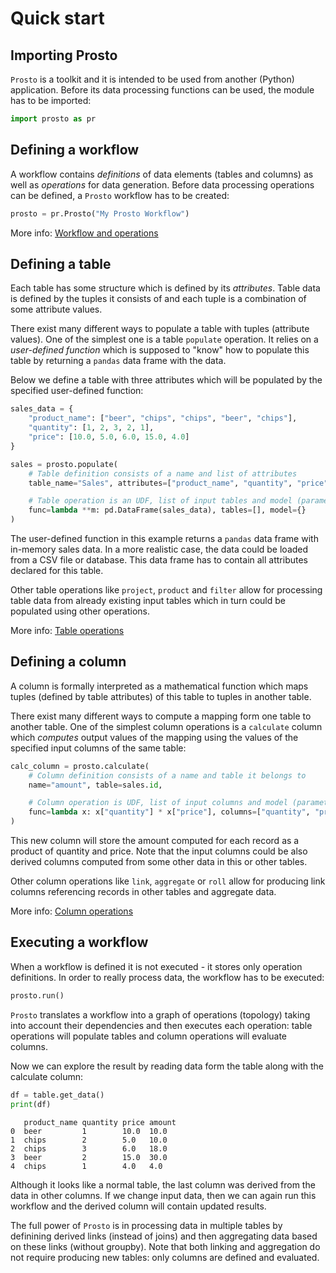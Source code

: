 # Quick start

## Importing Prosto

`Prosto` is a toolkit and it is intended to be used from another (Python) application. Before its data processing functions can be used, the module has to be imported:

```python
import prosto as pr
```

## Defining a workflow

A workflow contains *definitions* of data elements (tables and columns) as well as *operations* for data generation. Before data processing operations can be defined, a `Prosto` workflow has to be created:

```python
prosto = pr.Prosto("My Prosto Workflow")
```

More info: [Workflow and operations](https://prosto.readthedocs.io/en/latest/text/workflow.html)

## Defining a table

Each table has some structure which is defined by its *attributes*. Table data is defined by the tuples it consists of and each tuple is a combination of some attribute values.

There exist many different ways to populate a table with tuples (attribute values). One of the simplest one is a table `populate` operation. It relies on a *user-defined function* which is supposed to "know" how to populate this table by returning a `pandas` data frame with the data.

Below we define a table with three attributes which will be populated by the specified user-defined function:

```python
sales_data = {
    "product_name": ["beer", "chips", "chips", "beer", "chips"],
    "quantity": [1, 2, 3, 2, 1],
    "price": [10.0, 5.0, 6.0, 15.0, 4.0]
}

sales = prosto.populate(
    # Table definition consists of a name and list of attributes
    table_name="Sales", attributes=["product_name", "quantity", "price"],

    # Table operation is an UDF, list of input tables and model (parameters for UDF)
    func=lambda **m: pd.DataFrame(sales_data), tables=[], model={}
)
```

The user-defined function in this example returns a `pandas` data frame with in-memory sales data. In a more realistic case, the data could be loaded from a CSV file or database. This data frame has to contain all attributes declared for this table.

Other table operations like `project`, `product` and `filter` allow for processing table data from already existing input tables which in turn could be populated using other operations.

More info: [Table operations](https://prosto.readthedocs.io/en/latest/text/tables.html)

## Defining a column

A column is formally interpreted as a mathematical function which maps tuples (defined by table attributes) of this table to tuples in another table.

There exist many different ways to compute a mapping form one table to another table. One of the simplest column operations is a `calculate` column which *computes* output values of the mapping using the values of the specified input columns of the same table:

```python
calc_column = prosto.calculate(
    # Column definition consists of a name and table it belongs to
    name="amount", table=sales.id,

    # Column operation is UDF, list of input columns and model (parameters for UDF)
    func=lambda x: x["quantity"] * x["price"], columns=["quantity", "price"], model=None
)
```

This new column will store the amount computed for each record as a product of quantity and price. Note that the input columns could be also derived columns computed from some other data in this or other tables.

Other column operations like `link`, `aggregate` or `roll` allow for producing link columns referencing records in other tables and aggregate data.

More info: [Column operations](https://prosto.readthedocs.io/en/latest/text/columns.html)

## Executing a workflow

When a workflow is defined it is not executed - it stores only operation definitions. In order to really process data, the workflow has to be executed:

```python
prosto.run()
```

`Prosto` translates a workflow into a graph of operations (topology) taking into account their dependencies and then executes each operation: table operations will populate tables and column operations will evaluate columns.

Now we can explore the result by reading data form the table along with the calculate column:

```python
df = table.get_data()
print(df)
```

```
   product_name quantity price amount
0  beer         1        10.0  10.0
1  chips        2        5.0   10.0
2  chips        3        6.0   18.0
3  beer         2        15.0  30.0
4  chips        1        4.0   4.0
```

Although it looks like a normal table, the last column was derived from the data in other columns. If we change input data, then we can again run this workflow and the derived column will contain updated results.

The full power of `Prosto` is in processing data in multiple tables by definining derived links (instead of joins) and then aggregating data based on these links (without groupby). Note that both linking and aggregation do not require producing new tables: only columns are defined and evaluated.

